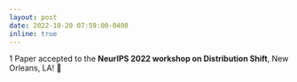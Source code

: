 ```yaml
---
layout: post
date: 2022-10-20 07:59:00-0400
inline: true
---
```


1 Paper accepted to the **NeurIPS 2022 workshop on Distribution Shift**, New Orleans, LA! 💫
